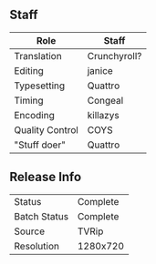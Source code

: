 ## Staff

| Role              | Staff                               |
|-------------------|-------------------------------------|
| Translation       | Crunchyroll?                        |
| Editing           | janice                              |
| Typesetting       | Quattro                             |
| Timing            | Congeal                             |
| Encoding          | killazys                            |
| Quality Control   | COYS                                |
| "Stuff doer"      | Quattro                             |

## Release Info

|              |           |
|--------------|-----------|
| Status       | Complete  |
| Batch Status | Complete  |
| Source       | TVRip     |
| Resolution   | 1280x720  |
